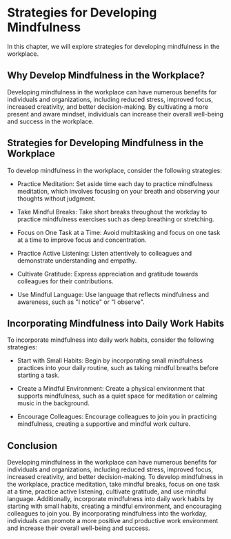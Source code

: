 Strategies for Developing Mindfulness
============================================================================================

In this chapter, we will explore strategies for developing mindfulness in the workplace.

Why Develop Mindfulness in the Workplace?
-----------------------------------------

Developing mindfulness in the workplace can have numerous benefits for individuals and organizations, including reduced stress, improved focus, increased creativity, and better decision-making. By cultivating a more present and aware mindset, individuals can increase their overall well-being and success in the workplace.

Strategies for Developing Mindfulness in the Workplace
------------------------------------------------------

To develop mindfulness in the workplace, consider the following strategies:

* Practice Meditation: Set aside time each day to practice mindfulness meditation, which involves focusing on your breath and observing your thoughts without judgment.

* Take Mindful Breaks: Take short breaks throughout the workday to practice mindfulness exercises such as deep breathing or stretching.

* Focus on One Task at a Time: Avoid multitasking and focus on one task at a time to improve focus and concentration.

* Practice Active Listening: Listen attentively to colleagues and demonstrate understanding and empathy.

* Cultivate Gratitude: Express appreciation and gratitude towards colleagues for their contributions.

* Use Mindful Language: Use language that reflects mindfulness and awareness, such as "I notice" or "I observe".

Incorporating Mindfulness into Daily Work Habits
------------------------------------------------

To incorporate mindfulness into daily work habits, consider the following strategies:

* Start with Small Habits: Begin by incorporating small mindfulness practices into your daily routine, such as taking mindful breaths before starting a task.

* Create a Mindful Environment: Create a physical environment that supports mindfulness, such as a quiet space for meditation or calming music in the background.

* Encourage Colleagues: Encourage colleagues to join you in practicing mindfulness, creating a supportive and mindful work culture.

Conclusion
----------

Developing mindfulness in the workplace can have numerous benefits for individuals and organizations, including reduced stress, improved focus, increased creativity, and better decision-making. To develop mindfulness in the workplace, practice meditation, take mindful breaks, focus on one task at a time, practice active listening, cultivate gratitude, and use mindful language. Additionally, incorporate mindfulness into daily work habits by starting with small habits, creating a mindful environment, and encouraging colleagues to join you. By incorporating mindfulness into the workday, individuals can promote a more positive and productive work environment and increase their overall well-being and success.
